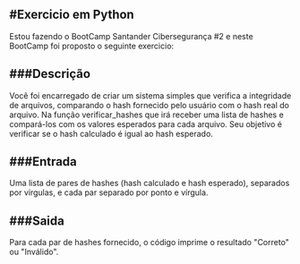 #Exercicio em Python
---
Estou fazendo o BootCamp Santander Cibersegurança #2 e neste BootCamp foi proposto o seguinte exercicio:

###Descrição
---
Você foi encarregado de criar um sistema simples que verifica a integridade de arquivos, comparando o hash fornecido pelo usuário com o hash real do arquivo. Na função verificar_hashes que irá receber uma lista de hashes e compará-los com os valores esperados para cada arquivo. Seu objetivo é verificar se o hash calculado é igual ao hash esperado.

###Entrada
---
Uma lista de pares de hashes (hash calculado e hash esperado), separados por vírgulas, e cada par separado por ponto e vírgula.

###Saida
---
Para cada par de hashes fornecido, o código imprime o resultado "Correto" ou "Inválido".

